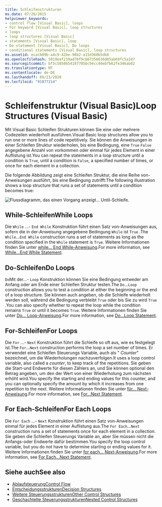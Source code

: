 ```yaml
---
title: Schleifenstrukturen
ms.date: 07/20/2015
helpviewer_keywords:
- control flow [Visual Basic], loops
- For keyword [Visual Basic], loop structures
- loops
- loop structures [Visual Basic]
- statements [Visual Basic], loop
- Do statement [Visual Basic], Do loops
- conditional statements [Visual Basic], loop structures
ms.assetid: ecacb09b-a4c9-42be-98b2-a15d368b5db8
ms.openlocfilehash: 5019eaf219ad70f9c667356636d05ab69fc5a187
ms.sourcegitcommit: bf5c5850654187705bc94cc40ebfb62fe346ab02
ms.translationtype: MT
ms.contentlocale: de-DE
ms.lasthandoff: 09/23/2020
ms.locfileid: "91077214"
---
```

# <a name="loop-structures-visual-basic"></a><span data-ttu-id="287d0-102">Schleifenstruktur (Visual Basic)</span><span class="sxs-lookup"><span data-stu-id="287d0-102">Loop Structures (Visual Basic)</span></span>

<span data-ttu-id="287d0-103">Mit Visual Basic Schleifen Strukturen können Sie eine oder mehrere Codezeilen wiederholt ausführen.</span><span class="sxs-lookup"><span data-stu-id="287d0-103">Visual Basic loop structures allow you to run one or more lines of code repetitively.</span></span> <span data-ttu-id="287d0-104">Sie können die Anweisungen in einer Schleifen Struktur wiederholen, bis eine Bedingung, eine `True` `False` angegebene Anzahl von vorkommen oder einmal für jedes Element in einer Auflistung ist.</span><span class="sxs-lookup"><span data-stu-id="287d0-104">You can repeat the statements in a loop structure until a condition is `True`, until a condition is `False`, a specified number of times, or once for each element in a collection.</span></span>  
  
 <span data-ttu-id="287d0-105">Die folgende Abbildung zeigt eine Schleifen Struktur, die eine Reihe von-Anweisungen ausführt, bis eine Bedingung zutrifft:</span><span class="sxs-lookup"><span data-stu-id="287d0-105">The following illustration shows a loop structure that runs a set of statements until a condition becomes true:</span></span>  
  
 ![Flussdiagramm, das einen Vorgang anzeigt... Until-Schleife.](./media/loop-structures/do-until-loop-true-condition.gif)  
  
## <a name="while-loops"></a><span data-ttu-id="287d0-107">While-Schleifen</span><span class="sxs-lookup"><span data-stu-id="287d0-107">While Loops</span></span>  

 <span data-ttu-id="287d0-108">Die `While` ...- `End While` Konstruktion führt einen Satz von-Anweisungen aus, sofern die in der-Anweisung angegebene Bedingung `While` ist `True` .</span><span class="sxs-lookup"><span data-stu-id="287d0-108">The `While`...`End While` construction runs a set of statements as long as the condition specified in the `While` statement is `True`.</span></span> <span data-ttu-id="287d0-109">Weitere Informationen finden Sie unter [while... End While-Anweisung](../../../language-reference/statements/while-end-while-statement.md).</span><span class="sxs-lookup"><span data-stu-id="287d0-109">For more information, see [While...End While Statement](../../../language-reference/statements/while-end-while-statement.md).</span></span>  
  
## <a name="do-loops"></a><span data-ttu-id="287d0-110">Do-Schleifen</span><span class="sxs-lookup"><span data-stu-id="287d0-110">Do Loops</span></span>  

 <span data-ttu-id="287d0-111">`Do`Mit der...- `Loop` Konstruktion können Sie eine Bedingung entweder am Anfang oder am Ende einer Schleifen Struktur testen.</span><span class="sxs-lookup"><span data-stu-id="287d0-111">The `Do`...`Loop` construction allows you to test a condition at either the beginning or the end of a loop structure.</span></span> <span data-ttu-id="287d0-112">Sie können auch angeben, ob die Schleife wiederholt werden soll, während die Bedingung verbleibt `True` oder bis Sie zu wird `True` .</span><span class="sxs-lookup"><span data-stu-id="287d0-112">You can also specify whether to repeat the loop while the condition remains `True` or until it becomes `True`.</span></span> <span data-ttu-id="287d0-113">Weitere Informationen finden Sie unter [Do... Loop-Anweisung](../../../language-reference/statements/do-loop-statement.md).</span><span class="sxs-lookup"><span data-stu-id="287d0-113">For more information, see [Do...Loop Statement](../../../language-reference/statements/do-loop-statement.md).</span></span>  
  
## <a name="for-loops"></a><span data-ttu-id="287d0-114">For-Schleifen</span><span class="sxs-lookup"><span data-stu-id="287d0-114">For Loops</span></span>  

 <span data-ttu-id="287d0-115">Die `For` ...- `Next` Konstruktion führt die Schleife so oft aus, wie es festgelegt ist.</span><span class="sxs-lookup"><span data-stu-id="287d0-115">The `For`...`Next` construction performs the loop a set number of times.</span></span> <span data-ttu-id="287d0-116">Er verwendet eine Schleifen Steuerungs Variable, auch als " *Counter*" bezeichnet, um die Wiederholungen nachzuverfolgen.</span><span class="sxs-lookup"><span data-stu-id="287d0-116">It uses a loop control variable, also called a *counter*, to keep track of the repetitions.</span></span> <span data-ttu-id="287d0-117">Sie geben die Start-und Endwerte für diesen Zählers an, und Sie können optional den Betrag angeben, um den der Wert von einer Wiederholung zum nächsten erhöht wird.</span><span class="sxs-lookup"><span data-stu-id="287d0-117">You specify the starting and ending values for this counter, and you can optionally specify the amount by which it increases from one repetition to the next.</span></span> <span data-ttu-id="287d0-118">Weitere Informationen finden Sie unter [für... Next-Anweisung](../../../language-reference/statements/for-next-statement.md).</span><span class="sxs-lookup"><span data-stu-id="287d0-118">For more information, see [For...Next Statement](../../../language-reference/statements/for-next-statement.md).</span></span>  
  
## <a name="for-each-loops"></a><span data-ttu-id="287d0-119">For Each-Schleifen</span><span class="sxs-lookup"><span data-stu-id="287d0-119">For Each Loops</span></span>  

 <span data-ttu-id="287d0-120">Die `For Each` ...- `Next` Konstruktion führt einen Satz von-Anweisungen einmal für jedes Element in einer Auflistung aus.</span><span class="sxs-lookup"><span data-stu-id="287d0-120">The `For Each`...`Next` construction runs a set of statements once for each element in a collection.</span></span> <span data-ttu-id="287d0-121">Sie geben die Schleifen Steuerungs Variable an, aber Sie müssen nicht die Anfangs-oder Endwerte dafür bestimmen.</span><span class="sxs-lookup"><span data-stu-id="287d0-121">You specify the loop control variable, but you do not have to determine starting or ending values for it.</span></span> <span data-ttu-id="287d0-122">Weitere Informationen finden Sie unter [for each... Next-Anweisung](../../../language-reference/statements/for-each-next-statement.md).</span><span class="sxs-lookup"><span data-stu-id="287d0-122">For more information, see [For Each...Next Statement](../../../language-reference/statements/for-each-next-statement.md).</span></span>  
  
## <a name="see-also"></a><span data-ttu-id="287d0-123">Siehe auch</span><span class="sxs-lookup"><span data-stu-id="287d0-123">See also</span></span>

- [<span data-ttu-id="287d0-124">Ablaufsteuerung</span><span class="sxs-lookup"><span data-stu-id="287d0-124">Control Flow</span></span>](index.md)
- [<span data-ttu-id="287d0-125">Entscheidungsstrukturen</span><span class="sxs-lookup"><span data-stu-id="287d0-125">Decision Structures</span></span>](decision-structures.md)
- [<span data-ttu-id="287d0-126">Weitere Steuerungsstrukturen</span><span class="sxs-lookup"><span data-stu-id="287d0-126">Other Control Structures</span></span>](other-control-structures.md)
- [<span data-ttu-id="287d0-127">Geschachtelte Steuerungsstrukturen</span><span class="sxs-lookup"><span data-stu-id="287d0-127">Nested Control Structures</span></span>](nested-control-structures.md)
